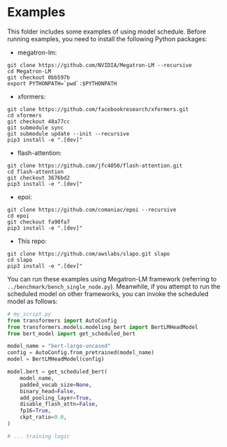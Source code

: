 <!--- Copyright Amazon.com, Inc. or its affiliates. All Rights Reserved. -->
<!--- SPDX-License-Identifier: Apache-2.0  -->

# Examples

This folder includes some examples of using model schedule. 
Before running examples, you need to install the following Python packages:

- megatron-lm:
```
git clone https://github.com/NVIDIA/Megatron-LM --recursive
cd Megatron-LM
git checkout 0bb597b
export PYTHONPATH=`pwd`:$PYTHONPATH
```

- xformers:
```
git clone https://github.com/facebookresearch/xformers.git
cd xformers
git checkout 48a77cc
git submodule sync 
git submodule update --init --recursive
pip3 install -e ".[dev]"
```

- flash-attention:
```
git clone https://github.com/jfc4050/flash-attention.git
cd flash-attention
git checkout 3676bd2
pip3 install -e ".[dev]"
```

- epoi:
```
git clone https://github.com/comaniac/epoi --recursive
cd epoi
git checkout fa90fa7
pip3 install -e ".[dev]"
```

- This repo:
```
git clone https://github.com/awslabs/slapo.git slapo
cd slapo
pip3 install -e ".[dev]"
```

You can run these examples using Megatron-LM framework (referring to `../benchmark/bench_single_node.py`).
Meanwhile, if you attempt to run the scheduled model on other frameworks, you can invoke
the scheduled model as follows:

```python
# my_script.py
from transformers import AutoConfig
from transformers.models.modeling_bert import BertLMHeadModel
from bert_model import get_scheduled_bert

model_name = "bert-large-uncased"
config = AutoConfig.from_pretrained(model_name)
model = BertLMHeadModel(config)

model.bert = get_scheduled_bert(
    model_name,
    padded_vocab_size=None,
    binary_head=False,
    add_pooling_layer=True,
    disable_flash_attn=False,
    fp16=True,
    ckpt_ratio=0.0,
)

# ... training logic
```

